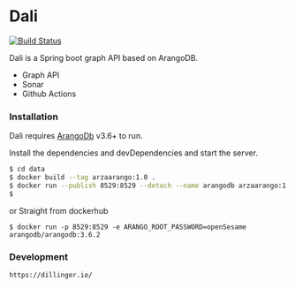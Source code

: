 # Dali


[![Build Status](https://travis-ci.org/joemccann/dillinger.svg?branch=master)](https://travis-ci.org/joemccann/dillinger)

Dali is a Spring boot graph API based on ArangoDB.

  - Graph API
  - Sonar 
  - Github Actions

### Installation

Dali requires [ArangoDb](https://www.arangodb.com//) v3.6+ to run.

Install the dependencies and devDependencies and start the server.

```sh
$ cd data
$ docker build --tag arzaarango:1.0 .
$ docker run --publish 8529:8529 --detach --name arangodb arzaarango:1.0
$ 
```
 or Straight from dockerhub
 ```shell script
$ docker run -p 8529:8529 -e ARANGO_ROOT_PASSWORD=openSesame arangodb/arangodb:3.6.2
```

### Development


	https://dillinger.io/
